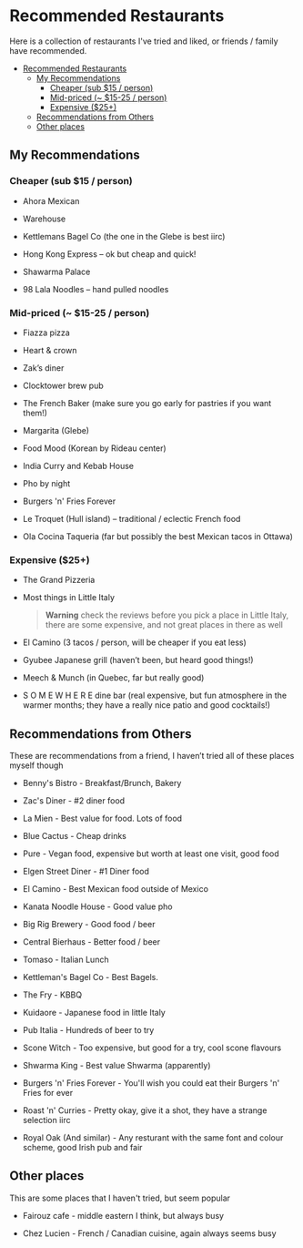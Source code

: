 # Recommended Restaurants

Here is a collection of restaurants I've tried and liked, or friends / family have recommended.

- [Recommended Restaurants](#recommended-restaurants)
  - [My Recommendations](#my-recommendations)
    - [Cheaper (sub $15 / person)](#cheaper-sub-15--person)
    - [Mid-priced (~ $15-25 / person)](#mid-priced--15-25--person)
    - [Expensive ($25+)](#expensive-25)
  - [Recommendations from Others](#recommendations-from-others)
  - [Other places](#other-places)

## My Recommendations

### Cheaper (sub $15 / person) 

- Ahora Mexican 

- Warehouse 

- Kettlemans Bagel Co (the one in the Glebe is best iirc) 

- Hong Kong Express – ok but cheap and quick! 

- Shawarma Palace 

- 98 Lala Noodles – hand pulled noodles 
 
### Mid-priced (~ $15-25 / person) 

- Fiazza pizza 

- Heart & crown 

- Zak’s diner 

- Clocktower brew pub 

- The French Baker (make sure you go early for pastries if you want them!)

- Margarita (Glebe) 

- Food Mood (Korean by Rideau center) 

- India Curry and Kebab House 

- Pho by night 

- Burgers 'n' Fries Forever 

- Le Troquet (Hull island) – traditional / eclectic French food 

- Ola Cocina Taqueria (far but possibly the best Mexican tacos in Ottawa) 

 
### Expensive ($25+) 

- The Grand Pizzeria 

- Most things in Little Italy 
  
    > **Warning** check the reviews before you pick a place in Little Italy, there are some expensive, and not great places in there as well

- El Camino (3 tacos / person, will be cheaper if you eat less) 

- Gyubee Japanese grill (haven’t been, but heard good things!) 

- Meech & Munch (in Quebec, far but really good) 

- S O M E W H E R E dine bar (real expensive, but fun atmosphere in the warmer months; they have a really nice patio and good cocktails!) 

## Recommendations from Others

These are recommendations from a friend, I haven’t tried all of these places myself though 

- Benny's Bistro - Breakfast/Brunch, Bakery 

- Zac's Diner - #2 diner food 

- La Mien - Best value for food. Lots of food 

- Blue Cactus - Cheap drinks 

- Pure - Vegan food, expensive but worth at least one visit, good food 

- Elgen Street Diner - #1 Diner food 

- El Camino - Best Mexican food outside of Mexico 

- Kanata Noodle House - Good value pho 

- Big Rig Brewery - Good food / beer 

- Central Bierhaus - Better food / beer 

- Tomaso - Italian Lunch 

- Kettleman's Bagel Co - Best Bagels. 

- The Fry - KBBQ 

- Kuidaore - Japanese food in little Italy 

- Pub Italia - Hundreds of beer to try 

- Scone Witch - Too expensive, but good for a try, cool scone flavours 

- Shwarma King - Best value Shwarma (apparently) 

- Burgers 'n' Fries Forever - You'll wish you could eat their Burgers 'n' Fries for ever 

- Roast 'n' Curries - Pretty okay, give it a shot, they have a strange selection iirc 

- Royal Oak (And similar) - Any resturant with the same font and colour scheme, good Irish pub and fair 

## Other places

This are some places that I haven't tried, but seem popular

- Fairouz cafe - middle eastern I think, but always busy

- Chez Lucien - French / Canadian cuisine, again always seems busy
